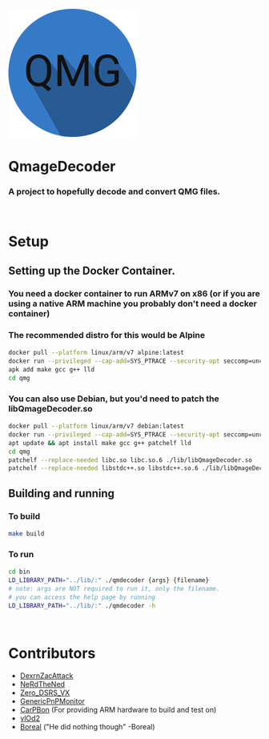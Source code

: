 <img src="QMGDecoderIcon.png" width="256" height="256"></img>
# QmageDecoder
### A project to hopefully decode and convert QMG files.
<br>

# Setup
## Setting up the Docker Container.
### You need a docker container to run ARMv7 on x86 (or if you are using a native ARM machine you probably don't need a docker container)
### The recommended distro for this would be Alpine
```bash
docker pull --platform linux/arm/v7 alpine:latest
docker run --privileged --cap-add=SYS_PTRACE --security-opt seccomp=unconfined --security-opt apparmor=unconfined -v .:/qmg -it alpine:latest
apk add make gcc g++ lld
cd qmg
```
### You can also use Debian, but you'd need to patch the libQmageDecoder.so
```bash
docker pull --platform linux/arm/v7 debian:latest
docker run --privileged --cap-add=SYS_PTRACE --security-opt seccomp=unconfined --security-opt apparmor=unconfined -v .:/qmg -it debian:latest
apt update && apt install make gcc g++ patchelf lld
cd qmg
patchelf --replace-needed libc.so libc.so.6 ./lib/libQmageDecoder.so
patchelf --replace-needed libstdc++.so libstdc++.so.6 ./lib/libQmageDecoder.so
```
## Building and running
### To build
```bash
make build
```
### To run
```bash
cd bin
LD_LIBRARY_PATH="../lib/:" ./qmdecoder {args} {filename}
# note: args are NOT required to run it, only the filename.
# you can access the help page by running
LD_LIBRARY_PATH="../lib/:" ./qmdecoder -h
```
<br>

# Contributors
- [DexrnZacAttack](https://github.com/DexrnZacAttack)
- [NeRdTheNed](https://github.com/NeRdTheNed)
- [Zero_DSRS_VX](https://github.com/PhoenixVX)
- [GenericPnPMonitor](https://github.com/genericpnpmonit0r)
- [CarPBon](https://github.com/CarPBon) (For providing ARM hardware to build and test on)
- [vlOd2](https://github.com/vlOd2)
- [Boreal](https://github.com/bor-real) ("He did nothing though" -Boreal)
